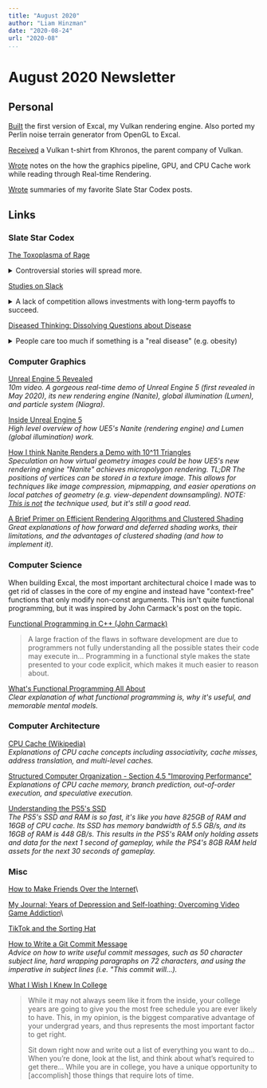 ```yaml
---
title: "August 2020"
author: "Liam Hinzman"
date: "2020-08-24"
url: "2020-08"
...
```


August 2020 Newsletter
====================

<!--
TODO Send published version of this to Bri, Jay, and Aadil.
TODO Create Substack version of this newsletter
TODO Update old Substack newsletters to new formatting
-->

## Personal
[Built][002] the first version of Excal, my Vulkan rendering engine. Also ported my Perlin noise terrain generator from OpenGL to Excal.

[Received][001] a Vulkan t-shirt from Khronos, the parent company of Vulkan.

[Wrote][003] notes on the how the graphics pipeline, GPU, and CPU Cache work while reading through Real-time Rendering.

[Wrote][210] summaries of my favorite Slate Star Codex posts.

## Links
### Slate Star Codex
[The Toxoplasma of Rage][162]

<details>
<summary>
Controversial stories will spread more.
</summary>

> Publicizing how strongly you believe an accusation that is obviously true signals nothing. Only controversial things get spread. A rape allegation will only be spread if it's dubious enough to split people in half along lines corresponding to identity politics. This is why so much coverage [on rape allegations] focuses on the proposal that all accused rapists should be treated as guilty until proven innocent.
</details>

[Studies on Slack][090]

<details>
<summary>
A lack of competition allows investments with long-term payoffs to succeed.
</summary>

> The Old World contains Rome and China. The New World contains Aztecs. Rome and China are very close to each other. Now what happens [if this was a game of Civilization V]?
>
> Rome and China spend the Stone, Bronze, and Iron Ages hacking each other to bits. Aztecs spend those Ages building cities, researching technologies, and building unique Wonders of the World that provide powerful bonuses. In 1492, they discover Galleons and start crossing the ocean. The powerful and advanced Aztec empire crushes the exhausted axe-wielding Romans and Chinese.
>
> This is another story about slack. The Aztecs had it – they were under no competitive pressure to do things that paid off next turn. The Romans and Chinese didn't – they had to be at the top of their game every single turn, or their neighbor would conquer them. If there was an option that made you 10% weaker next turn in exchange for making you 100% stronger ten turns down the line, the Aztecs could take it without a second thought; the Romans and Chinese would probably have to pass.
</details>

[Diseased Thinking: Dissolving Questions about Disease][205]

<details>
<summary>
People care too much if something is a "real disease" (e.g. obesity)
</summary>

> Our attitudes toward people with marginal conditions mainly reflect a deontologist libertarian (libertarian as in "free will", not as in "against government") model of blame. In this concept, people make decisions using their free will, a spiritual entity operating free from biology or circumstance. People who make good decisions are intrinsically good people and deserve good treatment; people who make bad decisions are intrinsically bad people and deserve bad treatment.
>
> But people who make bad decisions for reasons that are outside of their free will may not be intrinsically bad people, and may therefore be absolved from deserving bad treatment. For example, if a normally peaceful person has a brain tumor that affects areas involved in fear and aggression, they go on a crazy killing spree, and then they have their brain tumor removed and become a peaceful person again, many people would be willing to accept that the killing spree does not reflect negatively on them or open them up to deserving bad treatment, since it had biological and not spiritual causes.
> 
> Under this model, deciding whether a condition is biological or spiritual becomes very important, and the rationale for worrying over whether something "is a real disease" or not is plain to see. Without figuring out this extremely difficult question, we are at risk of either blaming people for things they don't deserve, or else letting them off the hook when they commit a sin, both of which, to libertarian deontologists, would be terrible things. But determining whether marginal conditions like depression have a spiritual or biological cause is difficult, and no one knows how to do it reliably.
</details>

### Computer Graphics
[Unreal Engine 5 Revealed][197]\
_10m video. A gorgeous real-time demo of Unreal Engine 5 (first revealed in May 2020), its new rendering engine (Nanite), global illumination (Lumen), and particle system (Niagra)._

[Inside Unreal Engine 5][192]\
_High level overview of how UE5's Nanite (rendering engine) and Lumen (global illumination) work._

[How I think Nanite Renders a Demo with 10^11 Triangles][191]\
_Speculation on how virtual geometry images could be how UE5's new rendering engine "Nanite" achieves micropolygon rendering. TL;DR The positions of vertices can be stored in a texture image. This allows for techniques like image compression, mipmapping, and easier operations on local patches of geometry (e.g. view-dependent downsampling). NOTE: [This is not][006] the technique used, but it's still a good read._

[A Brief Primer on Efficient Rendering Algorithms and Clustered Shading][181]\
_Great explanations of how forward and deferred shading works, their limitations, and the advantages of clustered shading (and how to implement it)._

### Computer Science
When building Excal, the most important architectural choice I made was to get rid of classes in the core of my engine and instead have "context-free" functions that only modify non-const arguments. This isn't quite functional programming, but it was inspired by John Carmack's post on the topic.

[Functional Programming in C++ (John Carmack)][163]

> A large fraction of the flaws in software development are due to programmers not fully understanding all the possible states their code may execute in... Programming in a functional style makes the state presented to your code explicit, which makes it much easier to reason about.

[What's Functional Programming All About][206]\
_Clear explanation of what functional programming is, why it's useful, and memorable mental models._

### Computer Architecture
[CPU Cache (Wikipedia)][186]\
_Explanations of CPU cache concepts including associativity, cache misses, address translation, and multi-level caches._

[Structured Computer Organization - Section 4.5 "Improving Performance"][204]\
_Explanations of CPU cache memory, branch prediction, out-of-order execution, and speculative execution._

[Understanding the PS5's SSD][193]\
_The PS5's SSD and RAM is so fast, it's like you have 825GB of RAM and 16GB of CPU cache. Its SSD has memory bandwidth of 5.5 GB/s, and its 16GB of RAM is 448 GB/s. This results in the PS5's RAM only holding assets and data for the next 1 second of gameplay, while the PS4's 8GB RAM held assets for the next 30 seconds of gameplay._

### Misc
<!-- TODO Add summary -->

[How to Make Friends Over the Internet][207]\

[My Journal; Years of Depression and Self-loathing; Overcoming Video Game Addiction][200]\

[TikTok and the Sorting Hat][171]

[How to Write a Git Commit Message][168]\
_Advice on how to write useful commit messages, such as 50 character subject line, hard wrapping paragraphs on 72 characters, and using the imperative in subject lines (i.e. "This commit will...)._

[What I Wish I Knew In College][208]

> While it may not always seem like it from the inside, your college years are going to give you the most free schedule you are ever likely to have. This, in my opinion, is the biggest comparative advantage of your undergrad years, and thus represents the most important factor to get right.
>
> Sit down right now and write out a list of everything you want to do... When you’re done, look at the list, and think about what’s required to get there... While you are in college, you have a unique opportunity to [accomplish] those things that require lots of time.

# <!-- August 2020 Links -->
[001]: https://twitter.com/LiamHinzman/status/1296134922537762817?s=20
[002]: https://github.com/LiamHz/Excal
[003]: https://github.com/LiamHz/real-time-rendering-notes/blob/master/rtr.md
[162]: https://slatestarcodex.com/2014/12/17/the-toxoplasma-of-rage/
[163]: https://gamasutra.com/view/news/169296/Indepth_Functional_programming_in_C.php
[168]: https://chris.beams.io/posts/git-commit/
[171]: https://www.eugenewei.com/blog/2020/8/3/tiktok-and-the-sorting-hat
[173]: https://renderdoc.org/renderdoc-history.html
[181]: http://www.aortiz.me/2018/12/21/CG.html
[186]: https://en.wikipedia.org/wiki/CPU_cache
[191]: https://www.reddit.com/r/hardware/comments/gkcd9b/pixels_triangles_whats_the_difference_how_i_think/
[192]: https://www.eurogamer.net/articles/digitalfoundry-2020-unreal-engine-5-playstation-5-tech-demo-analysis
[193]: https://www.tweaktown.com/news/71340/understanding-the-ps5s-ssd-deep-dive-into-next-gen-storage-tech/index.html
[200]: https://guzey.com/personal/my-journal/
[197]: https://vimeo.com/417882964
[204]: http://fuuu.be/polytech/INFOF201/Bouquin%20syst%C3%A8mes%20d_exploitations.pdf
[205]: http://lesswrong.com/lw/2as/diseased_thinking_dissolving_questions_about/
[090]: http://slatestarcodex.com/2020/05/12/studies-on-slack/
[206]: https://www.lihaoyi.com/post/WhatsFunctionalProgrammingAllAbout.html
[006]: https://twitter.com/BrianKaris/status/1260734555532611584
[207]: https://guzey.com/how-to-make-friends-over-the-internet/
[208]: http://becomingeden.com/what-i-wish-i-knew-in-college/
[210]: https://liamhinzman.com/blog/notable-ssc-posts.html
